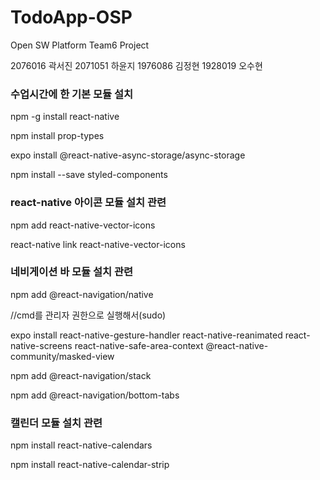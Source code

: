 # TodoApp-OSP
Open SW Platform Team6 Project

2076016 곽서진
2071051 하윤지
1976086 김정현
1928019 오수현


### 수업시간에 한 기본 모듈 설치

npm -g install react-native

npm install prop-types

expo install @react-native-async-storage/async-storage

npm install --save styled-components


### react-native 아이콘 모듈 설치 관련 

npm add react-native-vector-icons

react-native link react-native-vector-icons


### 네비게이션 바 모듈 설치 관련

npm add @react-navigation/native

//cmd를 관리자 권한으로 실행해서(sudo)

expo install react-native-gesture-handler react-native-reanimated react-native-screens react-native-safe-area-context @react-native-community/masked-view

npm add @react-navigation/stack

npm add @react-navigation/bottom-tabs


### 캘린더 모듈 설치 관련

npm install react-native-calendars

npm install react-native-calendar-strip
